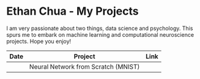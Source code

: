 # Ethan Chua - My Projects
I am very passionate about two things, data science and psychology. This spurs me to embark on machine learning and computational neuroscience projects. Hope you enjoy!

| Date | Project | Link |
| ------- | -------- | ------- |
| | Neural Network from Scratch (MNIST) | |
